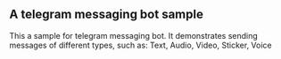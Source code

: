 ﻿## A telegram messaging bot sample
This a sample for telegram messaging bot. It demonstrates sending messages of different types, such as: Text, Audio,
Video, Sticker, Voice
